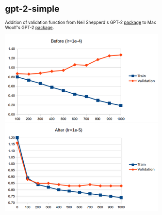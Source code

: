 # gpt-2-simple

Addition of validation function from Neil Shepperd's GPT-2 [package](https://github.com/nshepperd/gpt-2) to Max Woolf's GPT-2 [package](https://github.com/minimaxir/gpt-2-simple).



![](loss_before_validation.png)
![](loss_after_validation.png)
